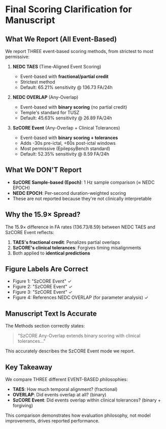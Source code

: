# Final Scoring Clarification for Manuscript

## What We Report (All Event-Based)

We report THREE event-based scoring methods, from strictest to most permissive:

1. **NEDC TAES** (Time-Aligned Event Scoring)
   - Event-based with **fractional/partial credit**
   - Strictest method
   - Default: 65.21% sensitivity @ 136.73 FA/24h

2. **NEDC OVERLAP** (Any-Overlap)
   - Event-based with **binary scoring** (no partial credit)
   - Temple's standard for TUSZ
   - Default: 45.63% sensitivity @ 26.89 FA/24h

3. **SzCORE Event** (Any-Overlap + Clinical Tolerances)
   - Event-based with **binary scoring + tolerances**
   - Adds -30s pre-ictal, +60s post-ictal windows
   - Most permissive (EpilepsyBench standard)
   - Default: 52.35% sensitivity @ 8.59 FA/24h

## What We DON'T Report

- **SzCORE Sample-based (Epoch)**: 1 Hz sample comparison (≈ NEDC EPOCH)
- **NEDC EPOCH**: Per-second duration-weighted scoring
- These are not reported because they're not clinically interpretable

## Why the 15.9× Spread?

The 15.9× difference in FA rates (136.73/8.59) between NEDC TAES and SzCORE Event reflects:

1. **TAES's fractional credit**: Penalizes partial overlaps
2. **SzCORE's clinical tolerances**: Forgives timing misalignments
3. Both applied to **identical predictions**

## Figure Labels Are Correct

- Figure 1: "SzCORE Event" ✓
- Figure 2: "SzCORE Event" ✓
- Figure 3: "SzCORE Event" ✓
- Figure 4: References NEDC OVERLAP (for parameter analysis) ✓

## Manuscript Text Is Accurate

The Methods section correctly states:
> "SzCORE Any-Overlap extends binary scoring with clinical tolerances..."

This accurately describes the SzCORE Event mode we report.

## Key Takeaway

We compare THREE different EVENT-BASED philosophies:
- **TAES**: How much temporal alignment? (fractional)
- **OVERLAP**: Did events overlap at all? (binary)
- **SzCORE Event**: Did events overlap within clinical tolerances? (binary + forgiving)

This comparison demonstrates how evaluation philosophy, not model improvements, drives reported performance.